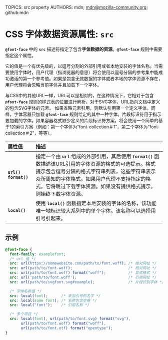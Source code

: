 TOPICS: src property
AUTHORS: mdn; mdn@mozilla-community.org; github:mdn

# CSS 字体数据资源属性: `src`

**`@font-face`** 中的 **`src`** 描述符指定了包含**字体数据的资源**。**`@font-face`** 规则中需要指定这个属性。

它的值是一个有优先级的，以逗号分割的外部引用或者本地安装的字体名称。当需要使用字体时，用户代理（指浏览器的意思）将会使用以逗号分隔的参考集中能成功激活的第一个参考值。如果是包含无效数据的字体或者本地的字体资源不存在，用户代理将会忽略当前字体并且加载下一个字体。

与CSS中的其他URL一样，URL可以是相对的，在这种情况下，它相对于包含 **`@font-face`** 规则的样式表的位置进行解析。对于SVG字体，URL指向文档中定义的包含SVG字体的元素。
如果省略元素引用，则默认引用第一个定义字体。同样，字体容器只加载 **`@font-face`** 规则给定的其中一种字体。片段标识符用于指示要加载的字体。如果容器格式缺少定义的片段标识符方案，将会使用一个简单的基于1的索引方案（例如：第一个字体为“font-collection＃1”，第二个字体为“font-collection＃2”，等等）。

| 属性值 | 描述 |
| :--- | :--- |
| **`url() format()`** | 指定一个由 **`url`** 组成的外部引用，其后使用 **`format()`** 函数描述该URL引用的字体资源的格式的可选提示。格式提示包含逗号分隔的格式字符串列表，这些字符串表示众所周知的字体格式。如果用户代理不支持指定的格式，它将跳过下载字体资源。如果没有提供格式提示，则始终下载字体资源。|
| **`local()`** | 使用 **`local()`** 函数指定本地安装的字体的名称，该功能唯一地标识较大系列中的单个字体。该名称可以选择用引号引起来。|

## 示例

```css
@font-face {
  font-family: examplefont;
  /* url 值 */
  src: url(https://somewebsite.com/path/to/font.woff); /* 绝对网址 */
  src: url(path/to/font.woff);                         /* 相对网址 */
  src: url(path/to/font.woff) format("woff");          /* 显式格式 */
  src: url('path/to/font.woff');                       /* 引用网址 */
  src: url(path/to/svgfont.svg#example);               /* 片段识别字体 */

  /* 字体名称值 */
  src: local(font);      /* 未加引号的名字 */
  src: local(some font); /* 名称包含空格 */
  src: local("font");    /* 引用名称 */

  /* 多个项目 */
  src: local(font), url(path/to/font.svg) format("svg"),
       url(path/to/font.woff) format("woff"),
       url(path/to/font.otf) format("opentype");
}
```

